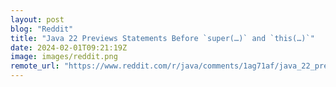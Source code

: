 ```yaml
---
layout: post
blog: "Reddit"
title: "Java 22 Previews Statements Before `super(…)` and `this(…)`"
date: 2024-02-01T09:21:19Z
image: images/reddit.png
remote_url: "https://www.reddit.com/r/java/comments/1ag71af/java_22_previews_statements_before_super_and_this/"
---
```

